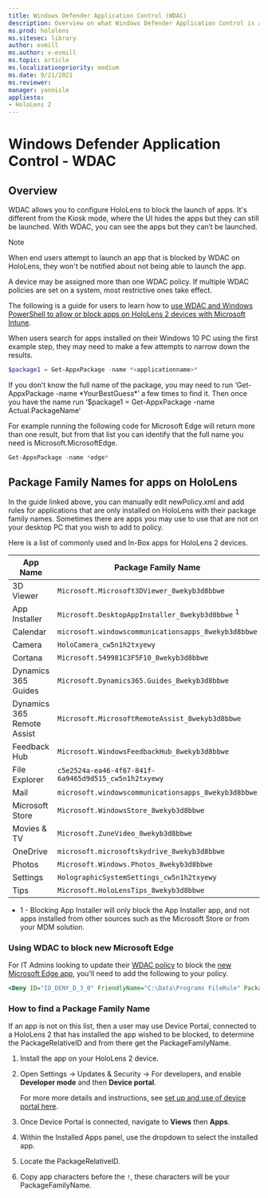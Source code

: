 ```yaml
---
title: Windows Defender Application Control (WDAC)
description: Overview on what Windows Defender Application Control is and how to use it to manage HoloLens mixed reality devices.
ms.prod: hololens
ms.sitesec: library
author: evmill
ms.author: v-evmill
ms.topic: article
ms.localizationpriority: medium
ms.date: 9/21/2021
ms.reviewer: 
manager: yannisle
appliesto:
- HoloLens 2
---
```


# Windows Defender Application Control - WDAC

## Overview

WDAC allows you to configure HoloLens to block the launch of apps. It's different from the Kiosk mode, where the UI hides the apps but they can still be launched. With WDAC, you can see the apps but they can’t be launched.

> [!NOTE]
> When end users attempt to launch an app that is blocked by WDAC on HoloLens, they won't be notified about not being able to launch the app.

A device may be assigned more than one WDAC policy. If multiple WDAC policies are set on a system, most restrictive ones take effect.

The following is a guide for users to learn how to [use WDAC and Windows PowerShell to allow or block apps on HoloLens 2 devices with Microsoft Intune](/mem/intune/configuration/custom-profile-hololens).

When users search for apps installed on their Windows 10 PC using the first example step, they may need to make a few attempts to narrow down the results.

```powershell
$package1 = Get-AppxPackage -name *<applicationname>*
```

If you don’t know the full name of the package, you may need to run ‘Get-AppxPackage -name \*YourBestGuess\*’ a few times to find it. Then once you have the name run ‘$package1 = Get-AppxPackage -name Actual.PackageName‘

For example running the following code for Microsoft Edge will return more than one result, but from that list you can identify that the full name you need is Microsoft.MicrosoftEdge.

```powershell
Get-AppxPackage -name *edge*
```

## Package Family Names for apps on HoloLens

In the guide linked above, you can manually edit newPolicy.xml and add rules for applications that are only installed on HoloLens with their package family names. Sometimes there are apps you may use to use that are not on your desktop PC that you wish to add to policy.

Here is a list of commonly used and In-Box apps for HoloLens 2 devices.

| App Name                   | Package Family Name                                |
|----------------------------|----------------------------------------------------|
| 3D Viewer                  | `Microsoft.Microsoft3DViewer_8wekyb3d8bbwe`          |
| App Installer              | `Microsoft.DesktopAppInstaller_8wekyb3d8bbwe` <sup>1</sup>         |
| Calendar                   | `microsoft.windowscommunicationsapps_8wekyb3d8bbwe`  |
| Camera                     | `HoloCamera_cw5n1h2txyewy`                          |
| Cortana                    | `Microsoft.549981C3F5F10_8wekyb3d8bbwe`              |
| Dynamics 365 Guides        | `Microsoft.Dynamics365.Guides_8wekyb3d8bbwe`         |
| Dynamics 365 Remote Assist | `Microsoft.MicrosoftRemoteAssist_8wekyb3d8bbwe`      |
| Feedback Hub               | `Microsoft.WindowsFeedbackHub_8wekyb3d8bbwe`         |
| File Explorer              | `c5e2524a-ea46-4f67-841f-6a9465d9d515_cw5n1h2txyewy` |
| Mail                       | `microsoft.windowscommunicationsapps_8wekyb3d8bbwe`  |
| Microsoft Store            | `Microsoft.WindowsStore_8wekyb3d8bbwe`               |
| Movies & TV                | `Microsoft.ZuneVideo_8wekyb3d8bbwe`                  |
| OneDrive                   | `microsoft.microsoftskydrive_8wekyb3d8bbwe`          |
| Photos                     | `Microsoft.Windows.Photos_8wekyb3d8bbwe`             |
| Settings                   | `HolographicSystemSettings_cw5n1h2txyewy`            |
| Tips                       | `Microsoft.HoloLensTips_8wekyb3d8bbwe`               |

- 1 - Blocking App Installer will only block the App Installer app, and not apps installed from other sources such as the Microsoft Store or from your MDM solution.

### Using WDAC to block new Microsoft Edge

For IT Admins looking to update their [WDAC policy](windows-defender-application-control-wdac.md) to block the [new Microsoft Edge app](hololens-new-edge.md), you'll need to add the following to your policy.

```xml
<Deny ID="ID_DENY_D_3_0" FriendlyName="C:\Data\Programs FileRule" PackageVersion="65535.65535.65535.65535" FileName="msedge.exe" />
```

### How to find a Package Family Name

If an app is not on this list, then a user may use Device Portal, connected to a HoloLens 2 that has installed the app wished to be blocked, to determine the PackageRelativeID and from there get the PackageFamilyName.

1. Install the app on your HoloLens 2 device.

1. Open Settings -> Updates & Security -> For developers, and enable **Developer mode** and then **Device portal**.

   For more more details and instructions, see [set up and use of device portal here](/windows/mixed-reality/develop/platform-capabilities-and-apis/using-the-windows-device-portal).

1. Once Device Portal is connected, navigate to **Views** then **Apps**.

1. Within the Installed Apps panel, use the dropdown to select the installed app.

1. Locate the PackageRelativeID.

1. Copy app characters before the `!`, these characters will be your PackageFamilyName.
